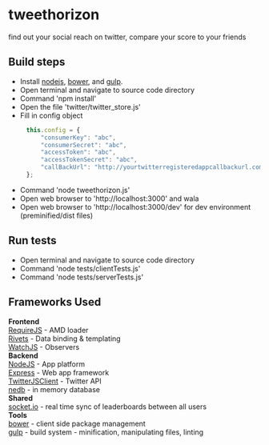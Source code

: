 tweethorizon
============

find out your social reach on twitter, compare your score to your friends

## Build steps
* Install [nodejs](http://nodejs.org/), [bower](http://bower.io/), and [gulp](http://gulpjs.com/).
* Open terminal and navigate to source code directory
* Command 'npm install'
* Open the file 'twitter/twitter_store.js'
* Fill in config object
```js
     this.config = {
         "consumerKey": "abc",
         "consumerSecret": "abc",
         "accessToken": "abc",
         "accessTokenSecret": "abc",
         "callBackUrl": "http://yourtwitterregisteredappcallbackurl.com"
     };
```
* Command 'node tweethorizon.js'
* Open web browser to 'http://localhost:3000' and wala
* Open web browser to 'http://localhost:3000/dev' for dev environment (preminified/dist files)

## Run tests
* Open terminal and navigate to source code directory
* Command 'node tests/clientTests.js'
* Command 'node tests/serverTests.js'

## Frameworks Used
**Frontend**  
[RequireJS](http://requirejs.org/) - AMD loader  
[Rivets](http://rivetsjs.com/) - Data binding & templating  
[WatchJS](https://github.com/melanke/Watch.JS/) - Observers  
**Backend**  
[NodeJS](http://nodejs.org/) - App platform  
[Express](http://expressjs.com/) - Web app framework  
[TwitterJSClient](https://github.com/BoyCook/TwitterJSClient) - Twitter API  
[nedb](https://github.com/louischatriot/nedb) - in memory database  
**Shared**  
[socket.io](http://socket.io/) - real time sync of leaderboards between all users  
**Tools**  
[bower](http://bower.io/) - client side package management  
[gulp](http://gulpjs.com/) - build system - minification, manipulating files, linting
